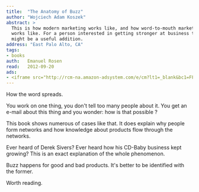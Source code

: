 ```yaml
---
title:	"The Anatomy of Buzz"
author: "Wojciech Adam Koszek"
abstract: >
  This is how modern marketing works like, and how word-to-mouth marketing
  works like. For a person interested in getting stronger at business this
  might be a useful addition.
address: "East Palo Alto, CA"
tags:
- books
auth:	Emanuel Rosen
read:	2012-09-20
ads:
- <iframe src="http://rcm-na.amazon-adsystem.com/e/cm?lt1=_blank&bc1=FFFFFF&IS2=1&bg1=FFFFFF&fc1=000000&lc1=FF0000&t=wojcadamkoszh-20&o=1&p=8&l=as4&m=amazon&f=ifr&ref=ss_til&asins=0385496680" style="width:120px;height:240px;" scrolling="no" marginwidth="0" marginheight="0" frameborder="0"></iframe>
---
```

How the word spreads.

You work on one thing, you don't tell too many people about it. You get an
e-mail about this thing and you wonder: how is that possible ?

This book shows numerous of cases like that. It does explain why people form
networks and how knowledge about products flow through the networks.

Ever heard of Derek Sivers? Ever heard how his CD-Baby business kept growing?
This is an exact explanation of the whole phenomenon.

Buzz happens for good and bad products. It's better to be identified with
the former.

Worth reading.
